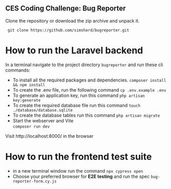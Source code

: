 ## CES Coding Challenge: Bug Reporter

Clone the repository or download the zip archive and unpack it.

  ` git clone https://github.com/simshard/bugreporter.git`

 # How to run the Laravel backend

 In  a terminal navigate to the project directory `bugreporter` and run these cli commands: 

 - To install all the required packages and dependencies. 
   `composer install && npm install`
 - To create the .env file, run the following command
    `cp .env.example .env`
 - To generate an application key, run this command
    `php artisan key:generate`
 - To create the required database file run this command
    `touch ./database/database.sqlite`
 - To create the database tables run this command
    `php artisan migrate`
 - Start the webserver and Vite    
    `composer run dev`

Visit http://localhost:8000/ in the browser

# How to run the frontend test suite

 - in a new terminal window run the command 
    `npx cypress open`
 - Choose your preferred browser for **E2E testing**  and run the spec `bug-reporter-form.cy.js`

